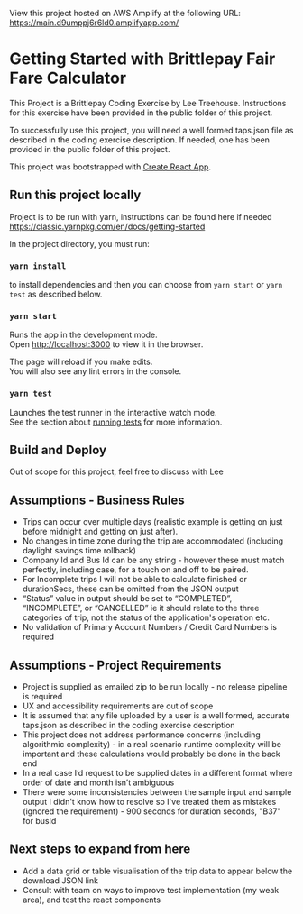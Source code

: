 View this project hosted on AWS Amplify at the following URL: https://main.d9umppj6r6ld0.amplifyapp.com/

# Getting Started with Brittlepay Fair Fare Calculator

This Project is a Brittlepay Coding Exercise by Lee Treehouse. Instructions for this exercise have been provided in the public folder of this project.

To successfully use this project, you will need a well formed taps.json file as described in the coding exercise description. If needed, one has been provided in the public folder of this project.

This project was bootstrapped with [Create React App](https://github.com/facebook/create-react-app).

## Run this project locally

Project is to be run with yarn, instructions can be found here if needed https://classic.yarnpkg.com/en/docs/getting-started

In the project directory, you must run:

### `yarn install`

to install dependencies and then you can choose from `yarn start` or `yarn test` as described below.

### `yarn start`

Runs the app in the development mode.\
Open [http://localhost:3000](http://localhost:3000) to view it in the browser.

The page will reload if you make edits.\
You will also see any lint errors in the console.

### `yarn test`

Launches the test runner in the interactive watch mode.\
See the section about [running tests](https://facebook.github.io/create-react-app/docs/running-tests) for more information.

## Build and Deploy

Out of scope for this project, feel free to discuss with Lee

## Assumptions - Business Rules

- Trips can occur over multiple days (realistic example is getting on just before midnight and getting on just after).
- No changes in time zone during the trip are accommodated (including daylight savings time rollback)
- Company Id and Bus Id can be any string - however these must match perfectly, including case, for a touch on and off to be paired.
- For Incomplete trips I will not be able to calculate finished or durationSecs, these can be omitted from the JSON output
- “Status” value in output should be set to “COMPLETED”, “INCOMPLETE”, or “CANCELLED” ie it should relate to the three categories of trip, not the status of the application's operation etc.
- No validation of Primary Account Numbers / Credit Card Numbers is required

## Assumptions - Project Requirements

- Project is supplied as emailed zip to be run locally - no release pipeline is required
- UX and accessibility requirements are out of scope
- It is assumed that any file uploaded by a user is a well formed, accurate taps.json as described in the coding exercise description
- This project does not address performance concerns (including algorithmic complexity) - in a real scenario runtime complexity will be important and these calculations would probably be done in the back end
- In a real case I’d request to be supplied dates in a different format where order of date and month isn’t ambiguous
- There were some inconsistencies between the sample input and sample output I didn't know how to resolve so I've treated them as mistakes (ignored the requirement) - 900 seconds for duration seconds, "B37" for busId

## Next steps to expand from here

- Add a data grid or table visualisation of the trip data to appear below the download JSON link
- Consult with team on ways to improve test implementation (my weak area), and test the react components
